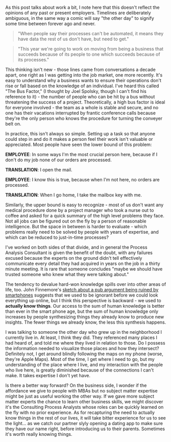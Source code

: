 As this post talks about work a bit, I note here that this doesn't reflect the opinions of any past or present employers. Timelines are deliberately ambiguous, in the same way a comic will say "the other day" to signify some time between forever ago and never.

> "When people say their processes can't be automated, it means they have data the rest of us don't have, but need to get."

> "This year we're going to work on moving from being a business that succeeds because of its people to one which succeeds because of its processes."

This thinking isn't new - those lines came from conversations a decade apart, one right as I was getting into the job market, one more recently. It's easy to understand why a business wants to ensure their operations don't rise or fall based on the knowledge of an individual. I've heard this called "The Bus Factor," (I thought by Joel Spolsky, though I can't find his reference to it) - the number of people who can be hit by a bus without threatening the success of a project. Theoretically, a high bus factor is ideal for everyone involved - the team as a whole is stable and secure, and no one has their vacations interrupted by frantic conference calls because they're the only person who knows the procedure for turning the conveyer belt on.

In practice, this isn't always so simple. Setting up a task so that anyone could step in and do it makes a person feel their work isn't valuable or appreciated. Most people have seen the lower bound of this problem:

__EMPLOYEE__: In some ways I'm the most crucial person here, because if I don't do my job none of our orders are processed.

__TRANSLATION__: I open the mail.

__EMPLOYEE__: I know this is true, because when I'm not here, no orders are processed.

__TRANSLATION__: When I go home, I take the mailbox key with me.

Similarly, the upper bound is easy to recognize - most of us don't want any medical procedure done by a project manager who took a nurse out to coffee and asked for a quick summary of the high level problems they face. Not all jobs can be figured out on the fly by a person of reasonable intelligence. But the space in between is harder to evaluate - which problems really need to be solved by people with years of expertise, and which can be reduced to just-in-time processes?

I've worked on both sides of that divide, and in general the Process Analysis Consultant is given the benefit of the doubt, with any failures excused because the experts on the ground didn't tell effectively communicate every detail they had acquired in years on the job in a thirty minute meeting. It is rare that someone concludes "maybe we should have trusted someone who knew what they were talking about."

The tendency to devalue hard-won knowledge spills over into other areas of life, too. John Finnemore's [sketch about a pub argument being ruined by smartphones][s] suggests that we used to be ignorant before we could look everything up online, but I think this perspective is backward - we used to __actually know things__. Our access to the sum of human knowledge is better than ever in the smart phone age, but the sum of human knowledge only increases by people synthesizing things they already know to produce new insights. The fewer things we already know, the less this synthesis happens.

I was talking to someone the other day who grew up in the neighborhood I currently live in. At least, I think they did. They referenced many places I had heard of, and told me where they lived in relation to those. Do I possess the information needed to visualize those places and how they intersect? Definitely not, I get around blindly following the maps on my phone (worse, they're Apple Maps). Most of the time, I get where I need to go, but my understanding of the place where I live, and my interaction with the people who live here, is greatly diminished because of the connections I can't make. It takes expertise I don't yet have.

Is there a better way forward? On the business side, I wonder if the affordance we give to people with MBAs but no subject matter expertise might be just as useful working the other way. If we gave more subject matter experts the chance to learn other business skills, we might discover it's the Consulting Process Analysts whose roles can be quickly learned on the fly with no prior experience. As for recapturing the need to actually know things in the rest of our lives, it will take bitter experience for us to see the light... as we catch our partner slyly opening a dating app to make sure they have our name right, before introducing us to their parents. Sometimes it's worth really knowing things.

[s]: https://youtu.be/3sWNyvhLgeM